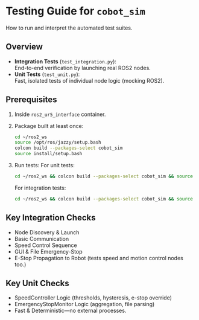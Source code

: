 # Testing Guide for `cobot_sim`

How to run and interpret the automated test suites.

## Overview

- **Integration Tests** (`test_integration.py`):  
  End-to-end verification by launching real ROS2 nodes.
- **Unit Tests** (`test_unit.py`):  
  Fast, isolated tests of individual node logic (mocking ROS2).

## Prerequisites

1. Inside `ros2_ur5_interface` container.  
2. Package built at least once:
   ```bash
   cd ~/ros2_ws
   source /opt/ros/jazzy/setup.bash
   colcon build --packages-select cobot_sim
   source install/setup.bash
   ```
3. Run tests:
   For unit tests:
   ```bash
   cd ~/ros2_ws && colcon build --packages-select cobot_sim && source install/setup.bash && python3 -m pytest src/cobot_sim/tests/test_unit.py -v
   ```

   For integration tests:
   ```bash
   cd ~/ros2_ws && colcon build --packages-select cobot_sim && source install/setup.bash && python3 -m pytest src/cobot_sim/tests/test_integration.py -v
   ```

## Key Integration Checks
- Node Discovery & Launch
- Basic Communication
- Speed Control Sequence
- GUI & File Emergency-Stop
- E-Stop Propagation to Robot (tests speed and motion control nodes too.)

## Key Unit Checks
- SpeedController Logic (thresholds, hysteresis, e-stop override)
- EmergencyStopMonitor Logic (aggregation, file parsing)
- Fast & Deterministic—no external processes.
